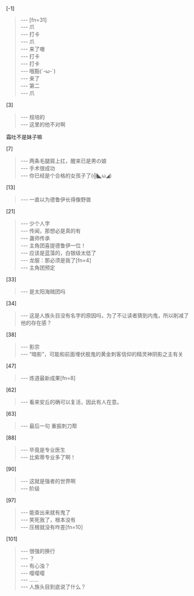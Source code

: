 
[-1] 
>--- [fn=31]<br>
>--- 爪<br>
>--- 打卡<br>
>--- 爪<br>
>--- 来了嗷<br>
>--- 打卡<br>
>--- 打卡<br>
>--- 哦豁(´-ω-`)<br>
>--- 来了<br>
>--- 第二<br>
>--- 爪<br>

[3] 
>--- 规培的<br>
>--- 这里的他不对啊

霜吐不是妹子嘛<br>

[7] 
>--- 两条毛腿肩上扛，醒来已是男の娘<br>
>--- 手术很成功<br>
>--- 你已经是个合格的女孩子了(╬◣ω◢)<br>

[13] 
>--- 一直以为德鲁伊长得像野兽<br>

[21] 
>--- 少个人字<br>
>--- 传闻，那想必是真的有<br>
>--- 蛊师传承<br>
>--- 主角团喜提德鲁伊一位！<br>
>--- 应该是蓝藻的，白银级太低了<br>
>--- 龙服：那必须是我了[fn=4]<br>
>--- 主角团预定<br>

[33] 
>--- 是太阳海贼团吗<br>

[34] 
>--- 这是人族头目没有名字的原因吗，为了不让读者猜到内鬼，所以削减了他的存在感？<br>

[38] 
>--- 影宗<br>
>--- “暗影”，可能和前面埋伏舰鬼的黄金刺客信仰的精灵神阴影之主有关<br>

[47] 
>--- 炼道最新成果[fn=8]<br>

[62] 
>--- 看来安丘的确可以复活，因此有人在意。<br>

[63] 
>--- 最后一句
重振刺刀帮<br>

[88] 
>--- 毕竟是专业医生<br>
>--- 比紫蒂专业多了啊！<br>

[90] 
>--- 这就是强者的世界啊<br>
>--- 阶级<br>

[97] 
>--- 能查出来就有鬼了<br>
>--- 笑死我了，根本没有<br>
>--- 压根就没有咋差[fn=10]<br>

[101] 
>--- 很强的换行<br>
>--- ？<br>
>--- 有心浊？<br>
>--- 嘤嘤嘤<br>
>--- ......<br>
>--- 人族头目到底说了什么？<br>
